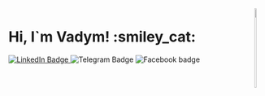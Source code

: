 <div id="top_img" style="float: right">
  <img src="https://media0.giphy.com/media/v1.Y2lkPTc5MGI3NjExMm5lajBxYmNhY2RqajRxbnlqd3FxcXpkcjRlazlndmV3eDU3ZmllcSZlcD12MV9pbnRlcm5hbF9naWZfYnlfaWQmY3Q9cw/f6hnhHkks8bk4jwjh3/giphy_s.gif" width="20%"/>
</div>
<h1>Hi, I`m Vadym! :smiley_cat:</h1>
<div id="badges">
  <a href="https://www.linkedin.com/in/vadym-smg/" target="_blank">
    <img src="https://img.shields.io/badge/LinkedIn-blue?style=for-the-badge&logo=linkedin&logoColor=white" alt="LinkedIn Badge"/>
  </a>
  <img src="https://img.shields.io/badge/Telegram-skyblue?style=for-the-badge&logo=telegram&logoColor=white" alt="Telegram Badge"/>
  <img src="https://img.shields.io/badge/Facebook-darkblue?style=for-the-badge&logo=facebook&logoColor=white" alt="Facebook badge"/>
</div>
